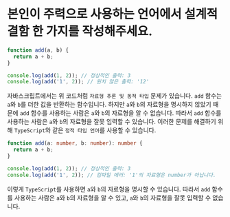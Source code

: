 # 본인이 주력으로 사용하는 언어에서 설계적 결함 한 가지를 작성해주세요.

```javascript
function add(a, b) {
  return a + b;
}

console.log(add(1, 2)); // 정상적인 출력: 3
console.log(add('1', 2)); // 원치 않은 출력: '12'

```

자바스크립트에서는 위 코드처럼 `자료형 추론 및 동적 타입` 문제가 있습니다. `add` 함수는 `a`와 `b`를 더한 값을 반환하는 함수입니다. 하지만 `a`와 `b`의 자료형을 명시하지 않았기 때문에 `add` 함수를 사용하는 사람은 `a`와 `b`의 자료형을 알 수 없습니다. 따라서 `add` 함수를 사용하는 사람은 `a`와 `b`의 자료형을 잘못 입력할 수 있습니다. 이러한 문제를 해결하기 위해 `TypeScript`와 같은 `정적 타입 언어`를 사용할 수 있습니다. 

```TypeScript
function add(a: number, b: number): number {
  return a + b;
}

console.log(add(1, 2)); // 정상적인 출력: 3
console.log(add('1', 2)); // 컴파일 에러: '1'의 자료형은 number가 아닙니다.
```

이렇게 `TypeScript`를 사용하면 `a`와 `b`의 자료형을 명시할 수 있습니다. 따라서 `add` 함수를 사용하는 사람은 `a`와 `b`의 자료형을 알 수 있고, `a`와 `b`의 자료형을 잘못 입력할 수 없습니다.